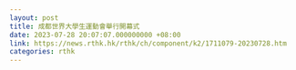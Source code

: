 ```yaml
---
layout: post
title: 成都世界大學生運動會舉行開幕式
date: 2023-07-28 20:07:07.000000000 +08:00
link: https://news.rthk.hk/rthk/ch/component/k2/1711079-20230728.htm
categories: rthk
---
```



